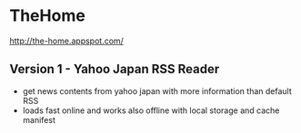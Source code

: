 TheHome
=======

http://the-home.appspot.com/

Version 1 - Yahoo Japan RSS Reader
---------
- get news contents from yahoo japan with more information than default RSS
- loads fast online and works also offline with local storage and cache manifest

